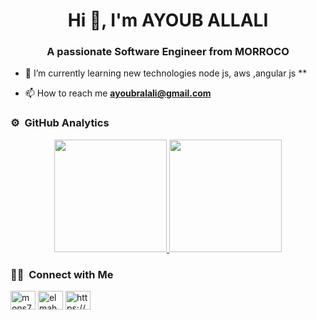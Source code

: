 
<h1 align="center">Hi 👋, I'm AYOUB ALLALI</h1>
<h3 align="center">A passionate Software Engineer from MORROCO</h3>



- 🌱 I’m currently learning new technologies node js, aws ,angular js **




- 📫 How to reach me **ayoubralali@gmail.com**
### ⚙️ &nbsp;GitHub Analytics

<p align="center">
<a href="https://github.com/khalilelmaghraoui">
  <img height="180em" src="https://github-readme-stats-eight-theta.vercel.app/api?username=ayouballali&show_icons=true&theme=algolia&include_all_commits=true"/>
  <img height="180em" src="https://github-readme-stats-eight-theta.vercel.app/api/top-langs/?username=ayouballali&layout=compact&langs_count=8&theme=algolia&hide=css,PHP"/>
</a>
</p>

### 🤝🏻 &nbsp;Connect with Me

<p align="left">

<a href="https://twitter.com/mons74148412" target="blank"><img align="center" src="https://raw.githubusercontent.com/rahuldkjain/github-profile-readme-generator/master/src/images/icons/Social/twitter.svg" alt="mons74148412" height="30" width="40" /></a>
<a href="https://linkedin.com/in/elmahalli-zakaria" target="blank"><img align="center" src="https://raw.githubusercontent.com/rahuldkjain/github-profile-readme-generator/master/src/images/icons/Social/linked-in-alt.svg" alt="elmahalli-zakaria" height="30" width="40" /></a>
<a href="ayouballali.github.io" target="blank"><img align="center" src="https://raw.githubusercontent.com/rahuldkjain/github-profile-readme-generator/master/src/images/icons/Social/rss.svg" alt="https://zakaria-elmahalli1.medium.com/" height="30" width="40" /></a>
</p>

